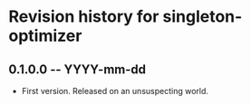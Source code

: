 # Revision history for singleton-optimizer

## 0.1.0.0 -- YYYY-mm-dd

* First version. Released on an unsuspecting world.

